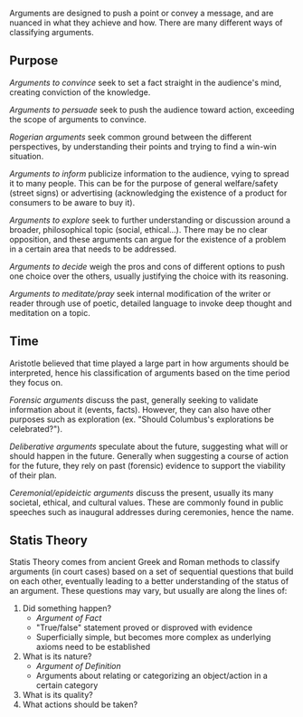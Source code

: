 Arguments are designed to push a point or convey a message, and are nuanced in what they achieve and how. There are many different ways of classifying arguments.

## Purpose

*Arguments to convince* seek to set a fact straight in the audience's mind, creating conviction of the knowledge.

*Arguments to persuade* seek to push the audience toward action, exceeding the scope of arguments to convince.

*Rogerian arguments* seek common ground between the different perspectives, by understanding their points and trying to find a win-win situation.

*Arguments to inform* publicize information to the audience, vying to spread it to many people. This can be for the purpose of general welfare/safety (street signs) or advertising (acknowledging the existence of a product for consumers to be aware to buy it).

*Arguments to explore* seek to further understanding or discussion around a broader, philosophical topic (social, ethical...). There may be no clear opposition, and these arguments can argue for the existence of a problem in a certain area that needs to be addressed.

*Arguments to decide* weigh the pros and cons of different options to push one choice over the others, usually justifying the choice with its reasoning.

*Arguments to meditate/pray* seek internal modification of the writer or reader through use of poetic, detailed language to invoke deep thought and meditation on a topic.

## Time

Aristotle believed that time played a large part in how arguments should be interpreted, hence his classification of arguments based on the time period they focus on.

*Forensic arguments* discuss the past, generally seeking to validate information about it (events, facts). However, they can also have other purposes such as exploration (ex. "Should Columbus's explorations be celebrated?").

*Deliberative arguments* speculate about the future, suggesting what will or should happen in the future. Generally when suggesting a course of action for the future, they rely on past (forensic) evidence to support the viability of their plan.

*Ceremonial/epideictic arguments* discuss the present, usually its many societal, ethical, and cultural values. These are commonly found in public speeches such as inaugural addresses during ceremonies, hence the name.

## Statis Theory

Statis Theory comes from ancient Greek and Roman methods to classify arguments (in court cases) based on a set of sequential questions that build on each other, eventually leading to a better understanding of the status of an argument. These questions may vary, but usually are along the lines of:

1. Did something happen?
	- *Argument of Fact* 
	- "True/false" statement proved or disproved with evidence
	- Superficially simple, but becomes more complex as underlying axioms need to be established
1. What is its nature?
	- *Argument of Definition*
	- Arguments about relating or categorizing an object/action in a certain category
1. What is its quality?
2. What actions should be taken?